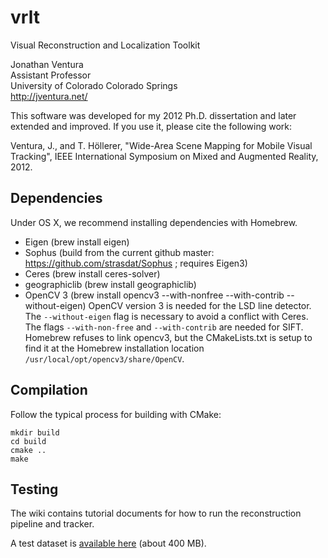 # vrlt #

Visual Reconstruction and Localization Toolkit

Jonathan Ventura  
Assistant Professor  
University of Colorado Colorado Springs  
http://jventura.net/

This software was developed for my 2012 Ph.D. dissertation and later extended and improved.  If you use it, please cite the following work:

Ventura, J., and T. Höllerer, "Wide-Area Scene Mapping for Mobile Visual Tracking", IEEE International Symposium on Mixed and Augmented Reality, 2012.

## Dependencies ##

Under OS X, we recommend installing dependencies with Homebrew.

- Eigen (brew install eigen)
- Sophus (build from the current github master: https://github.com/strasdat/Sophus ; requires Eigen3)
- Ceres (brew install ceres-solver)
- geographiclib (brew install geographiclib)
- OpenCV 3 (brew install opencv3 --with-nonfree --with-contrib --without-eigen)
OpenCV version 3 is needed for the LSD line detector. The `--without-eigen` flag is necessary to avoid a conflict with Ceres.  The flags `--with-non-free` and `--with-contrib` are needed for SIFT.  Homebrew refuses to link opencv3, but the CMakeLists.txt is setup to find it at the Homebrew installation location `/usr/local/opt/opencv3/share/OpenCV`.

## Compilation ##

Follow the typical process for building with CMake:

    mkdir build
    cd build
    cmake ..
    make

## Testing ##

The wiki contains tutorial documents for how to run the reconstruction pipeline and tracker.

A test dataset is [available here](https://www.dropbox.com/s/368ggcc65dk0yx6/VillageDataset.tgz?dl=0) (about 400 MB).
